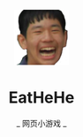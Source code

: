 <p align="center">
  <a href="https://xingye.me/game/eatkano"><img src="https://github.com/kev1nweng/EatHeHe/blob/main/static/image/ClickBefore.png?raw=true" width="100" height="100" alt="EatKano"></a>
</p>
<div align="center">

# EatHeHe

_ 网页小游戏 _

</div>
